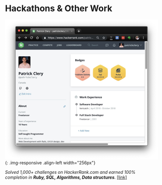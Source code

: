 # <i class="fas fa-medal"></i> Hackathons & Other Work

![Awards](/assets/images/resume/hackerrank.jpg){: .img-responsive .align-left width="256px"}

<i class="fab fa-hackerrank"></i> _Solved 1,000+ challenges on HackerRank.com and earned 100% completion in **Ruby, SQL, Algorithms, Data structures**._ 
[[link]](https://www.hackerrank.com/patrickclery)

<div style="clear: left;"></div>

